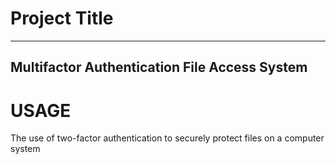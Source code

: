 # Project Title
-------------------------------------------------------------------
Multifactor Authentication File Access System
-------------------------------------------------------------------

# USAGE

The use of two-factor authentication to securely protect files on a computer system
